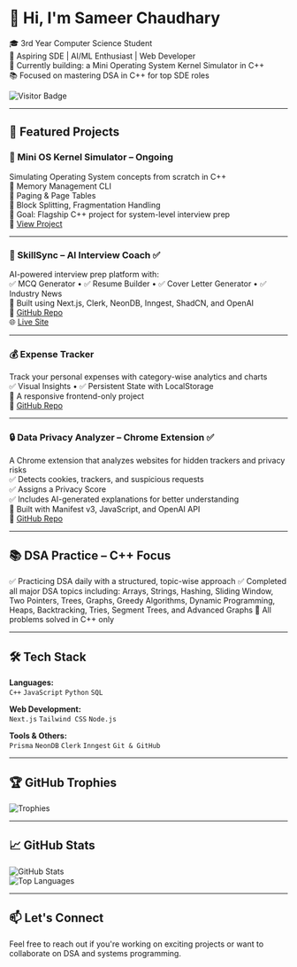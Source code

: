 # 👋 Hi, I'm Sameer Chaudhary

🎓 3rd Year Computer Science Student  
💼 Aspiring SDE | AI/ML Enthusiast | Web Developer  
🧠 Currently building: a Mini Operating System Kernel Simulator in C++  
📚 Focused on mastering DSA in C++ for top SDE roles  

![Visitor Badge](https://komarev.com/ghpvc/?username=Sameer8851&label=Profile+Views&color=0e75b6&style=flat)

---

## 🚀 Featured Projects

### 🧵 Mini OS Kernel Simulator – Ongoing  
Simulating Operating System concepts from scratch in C++  
🔹 Memory Management CLI  
🔹 Paging & Page Tables  
🔹 Block Splitting, Fragmentation Handling  
📌 Goal: Flagship C++ project for system-level interview prep  
🔗 [View Project](https://github.com/Sameer8851/mini-os-kernel-simulator)

---

### 🧠 SkillSync – AI Interview Coach ✅  
AI-powered interview prep platform with:  
✅ MCQ Generator • ✅ Resume Builder • ✅ Cover Letter Generator • ✅ Industry News  
📌 Built using Next.js, Clerk, NeonDB, Inngest, ShadCN, and OpenAI  
🔗 [GitHub Repo](https://github.com/Sameer8851/SkillSync)  
🌐 [Live Site](https://skill-sync-chi.vercel.app/)

---

### 💰 Expense Tracker  
Track your personal expenses with category-wise analytics and charts  
✅ Visual Insights • ✅ Persistent State with LocalStorage  
📌 A responsive frontend-only project  
🔗 [GitHub Repo](https://github.com/Sameer8851/Expense-Tracker)

---

### 🔒 Data Privacy Analyzer – Chrome Extension ✅  
A Chrome extension that analyzes websites for hidden trackers and privacy risks  
✅ Detects cookies, trackers, and suspicious requests  
✅ Assigns a Privacy Score  
✅ Includes AI-generated explanations for better understanding  
📌 Built with Manifest v3, JavaScript, and OpenAI API  
🔗 [GitHub Repo](https://github.com/Sameer8851/data-privacy-analyzer)

---

## 📚 DSA Practice – C++ Focus

✅ Practicing DSA daily with a structured, topic-wise approach
✅ Completed all major DSA topics including:
Arrays, Strings, Hashing, Sliding Window, Two Pointers, Trees, Graphs, Greedy Algorithms, Dynamic Programming, Heaps, Backtracking, Tries, Segment Trees, and Advanced Graphs
📌 All problems solved in C++ only

---

## 🛠️ Tech Stack

**Languages:**  
`C++` `JavaScript` `Python` `SQL`

**Web Development:**  
`Next.js` `Tailwind CSS` `Node.js`

**Tools & Others:**  
`Prisma` `NeonDB` `Clerk` `Inngest` `Git & GitHub`

---

## 🏆 GitHub Trophies

![Trophies](https://github-profile-trophy.vercel.app/?username=Sameer8851&theme=tokyonight&no-frame=true&column=4)

---

## 📈 GitHub Stats

![GitHub Stats](https://github-readme-stats.vercel.app/api?username=Sameer8851&show_icons=true&theme=tokyonight)  
![Top Languages](https://github-readme-stats.vercel.app/api/top-langs/?username=Sameer8851&layout=compact&theme=tokyonight)

---

## 📫 Let's Connect

Feel free to reach out if you're working on exciting projects or want to collaborate on DSA and systems programming.
